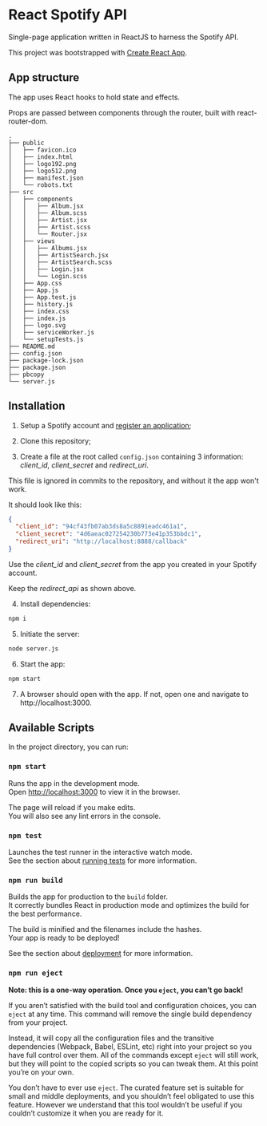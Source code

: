 # React Spotify API

Single-page application written in ReactJS to harness the Spotify API.

This project was bootstrapped with [Create React App](https://github.com/facebook/create-react-app).

## App structure

The app uses React hooks to hold state and effects.

Props are passed between components through the router, built with react-router-dom.

```
.
├── public
│   ├── favicon.ico
│   ├── index.html
│   ├── logo192.png
│   ├── logo512.png
│   ├── manifest.json
│   └── robots.txt
├── src
│   ├── components
│   │   ├── Album.jsx
│   │   ├── Album.scss
│   │   ├── Artist.jsx
│   │   ├── Artist.scss
│   │   └── Router.jsx
│   ├── views
│   │   ├── Albums.jsx
│   │   ├── ArtistSearch.jsx
│   │   ├── ArtistSearch.scss
│   │   ├── Login.jsx
│   │   └── Login.scss
│   ├── App.css
│   ├── App.js
│   ├── App.test.js
│   ├── history.js
│   ├── index.css
│   ├── index.js
│   ├── logo.svg
│   ├── serviceWorker.js
│   └── setupTests.js
├── README.md
├── config.json
├── package-lock.json
├── package.json
├── pbcopy
└── server.js
```

## Installation

1. Setup a Spotify account and [register an application](https://developer.spotify.com/documentation/general/guides/app-settings/#register-your-app);

2. Clone this repository;

3. Create a file at the root called `config.json` containing 3 information: *client_id*, *client_secret* and *redirect_uri*. 

This file is ignored in commits to the repository, and without it the app won't work.

It should look like this:

```json
{
  "client_id": "94cf43fb07ab3ds8a5c8891eadc461a1",
  "client_secret": "4d6aeac027254230b773e41p353bbdc1",
  "redirect_uri": "http://localhost:8888/callback"
}
```

Use the *client_id* and *client_secret* from the app you created in your Spotify account.

Keep the *redirect_api* as shown above.

4. Install dependencies:

```sh
npm i
```

5. Initiate the server:

```sh
node server.js
```

6. Start the app:

```sh
npm start
```

7. A browser should open with the app. If not, open one and navigate to http://localhost:3000.

## Available Scripts

In the project directory, you can run:

### `npm start`

Runs the app in the development mode.<br />
Open [http://localhost:3000](http://localhost:3000) to view it in the browser.

The page will reload if you make edits.<br />
You will also see any lint errors in the console.

### `npm test`

Launches the test runner in the interactive watch mode.<br />
See the section about [running tests](https://facebook.github.io/create-react-app/docs/running-tests) for more information.

### `npm run build`

Builds the app for production to the `build` folder.<br />
It correctly bundles React in production mode and optimizes the build for the best performance.

The build is minified and the filenames include the hashes.<br />
Your app is ready to be deployed!

See the section about [deployment](https://facebook.github.io/create-react-app/docs/deployment) for more information.

### `npm run eject`

**Note: this is a one-way operation. Once you `eject`, you can’t go back!**

If you aren’t satisfied with the build tool and configuration choices, you can `eject` at any time. This command will remove the single build dependency from your project.

Instead, it will copy all the configuration files and the transitive dependencies (Webpack, Babel, ESLint, etc) right into your project so you have full control over them. All of the commands except `eject` will still work, but they will point to the copied scripts so you can tweak them. At this point you’re on your own.

You don’t have to ever use `eject`. The curated feature set is suitable for small and middle deployments, and you shouldn’t feel obligated to use this feature. However we understand that this tool wouldn’t be useful if you couldn’t customize it when you are ready for it.

